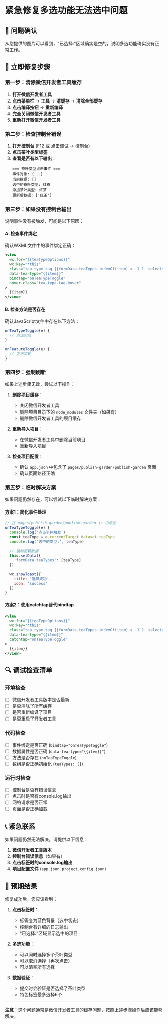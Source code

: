 # 紧急修复多选功能无法选中问题

## 🚨 问题确认
从您提供的图片可以看到，"已选择:"区域确实是空的，说明多选功能确实没有正常工作。

## 🔧 立即修复步骤

### 第一步：清除微信开发者工具缓存
1. **打开微信开发者工具**
2. **点击菜单栏** -> **工具** -> **清缓存** -> **清除全部缓存**
3. **点击编译按钮** -> **重新编译**
4. **完全关闭微信开发者工具**
5. **重新打开微信开发者工具**

### 第二步：检查控制台错误
1. **打开控制台** (F12 或 点击调试 -> 控制台)
2. **点击茶叶类型标签**
3. **查看是否有以下输出**：
   ```
   === 茶叶类型点击事件 ===
   事件对象: {...}
   当前数据: []
   选中的茶叶类型: 红茶
   添加茶叶类型: 红茶
   更新后数据: ['红茶']
   ```

### 第三步：如果没有控制台输出
说明事件没有被触发，可能是以下原因：

#### A. 检查事件绑定
确认WXML文件中的事件绑定正确：
```xml
<view 
  wx:for="{{teaTypeOptions}}" 
  wx:key="*this"
  class="tea-type-tag {{formData.teaTypes.indexOf(item) > -1 ? 'selected' : ''}}"
  data-tea-type="{{item}}"
  bindtap="onTeaTypeToggle"
  hover-class="tea-type-tag-hover"
>
  {{item}}
</view>
```

#### B. 检查方法是否存在
确认JavaScript文件中存在以下方法：
```javascript
onTeaTypeToggle(e) {
  // 方法实现
}

onFeatureToggle(e) {
  // 方法实现
}
```

### 第四步：强制刷新
如果上述步骤无效，尝试以下操作：

1. **删除项目缓存**：
   - 关闭微信开发者工具
   - 删除项目目录下的 `node_modules` 文件夹（如果有）
   - 删除微信开发者工具的项目缓存

2. **重新导入项目**：
   - 在微信开发者工具中删除当前项目
   - 重新导入项目

3. **检查项目配置**：
   - 确认 `app.json` 中包含了 `pages/publish-garden/publish-garden` 页面
   - 确认页面路径正确

### 第五步：临时解决方案
如果问题仍然存在，可以尝试以下临时解决方案：

#### 方案1：简化事件处理
```javascript
// 在 pages/publish-garden/publish-garden.js 中添加
onTeaTypeToggle(e) {
  console.log('点击事件触发')
  const teaType = e.currentTarget.dataset.teaType
  console.log('选中的类型:', teaType)
  
  // 强制更新数据
  this.setData({
    'formData.teaTypes': [teaType]
  })
  
  wx.showToast({
    title: '选择成功',
    icon: 'success'
  })
}
```

#### 方案2：使用catchtap替代bindtap
```xml
<view 
  wx:for="{{teaTypeOptions}}" 
  wx:key="*this"
  class="tea-type-tag {{formData.teaTypes.indexOf(item) > -1 ? 'selected' : ''}}"
  data-tea-type="{{item}}"
  catchtap="onTeaTypeToggle"
>
  {{item}}
</view>
```

## 🔍 调试检查清单

### 环境检查
- [ ] 微信开发者工具版本是否最新
- [ ] 是否清除了所有缓存
- [ ] 是否重新编译了项目
- [ ] 是否重启了开发者工具

### 代码检查
- [ ] 事件绑定是否正确 (`bindtap="onTeaTypeToggle"`)
- [ ] 数据属性是否正确 (`data-tea-type="{{item}}"`)
- [ ] 方法是否存在 (`onTeaTypeToggle`)
- [ ] 数组是否正确初始化 (`teaTypes: []`)

### 运行时检查
- [ ] 控制台是否有错误信息
- [ ] 点击时是否有console.log输出
- [ ] 网络请求是否正常
- [ ] 页面是否正确加载

## 📞 紧急联系

如果问题仍然无法解决，请提供以下信息：

1. **微信开发者工具版本**
2. **控制台错误信息**（如果有）
3. **点击标签时的console.log输出**
4. **项目配置文件** (`app.json`, `project.config.json`)

## 🎯 预期结果

修复成功后，您应该看到：

1. **点击标签时**：
   - 标签变为蓝色背景（选中状态）
   - 控制台有详细的日志输出
   - "已选择:"区域显示选中的项目

2. **多选功能**：
   - 可以同时选择多个茶叶类型
   - 可以取消选择（再次点击）
   - 可以清空所有选择

3. **数据验证**：
   - 提交时会验证是否选择了茶叶类型
   - 特色标签最多选择6个

---

**注意**：这个问题通常是微信开发者工具的缓存问题，按照上述步骤操作后应该能够解决。
